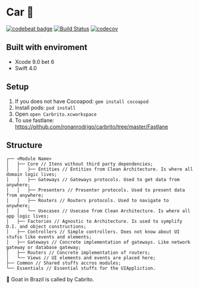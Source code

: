 # Car 🐐
[![codebeat badge](https://codebeat.co/badges/40a7d80d-a468-42d6-8061-9ca01e426aeb)](https://codebeat.co/projects/github-com-ronanrodrigo-carbrito-master) [![Build Status](https://www.bitrise.io/app/6e4614b5869bfc76/status.svg?token=_Qi9Zsdhv-akGBa0PPg4Eg&branch=master)](https://www.bitrise.io/app/6e4614b5869bfc76) [![codecov](https://codecov.io/gh/ronanrodrigo/carbrito/branch/master/graph/badge.svg)](https://codecov.io/gh/ronanrodrigo/carbrito)

## Built with enviroment
- Xcode 9.0 bet 6
- Swift 4.0

## Setup
1. If you does not have Cocoapod: `gem install cocoapod`
1. Install pods: `pod install`
1. Open `open Carbrito.xcworkspace`
1. To use fastlane: https://github.com/ronanrodrigo/carbrito/tree/master/Fastlane

## Structure
```
┌── <Module Name>
│   ├── Core // Itens without third party dependencies;
│   │   ├── Entities // Entities from Clean Architecture. Is where all domain logic lives;
│   │   ├── Gateways // Gateways protocols. Used to get data from anywhere;
│   │   ├── Presenters // Presenter protocols. Used to present data from anywhere;
│   │   ├── Routers // Routers protocols. Used to navigate to anywhere;
│   │   └── Usecases // Usecase from Clean Architecture. Is where all app logic lives;
│   ├── Factories // Agnostic to Architecture. Is used to symplify D.I. and object constructions;
│   ├── Controllers // Simple controllers. Does not know about UI stufss like events and elements;
│   ├── Gateways // Concrete implementation of gateways. Like network gateway or database gateway;
│   ├── Routers // Concrete implementation of routers;
│   └── Views // UI elements and events are placed here;
├── Common // Shared stuffs accros modules;
└── Essentials // Essential stuffs for the UIAppliction.
```

🐐 Goat in Brazil is called by Cabrito.
